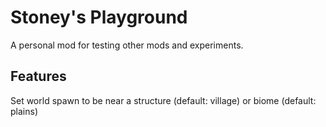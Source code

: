 # Stoney's Playground

A personal mod for testing other mods and experiments.

## Features

Set world spawn to be near a structure (default: village) or biome (default: plains)